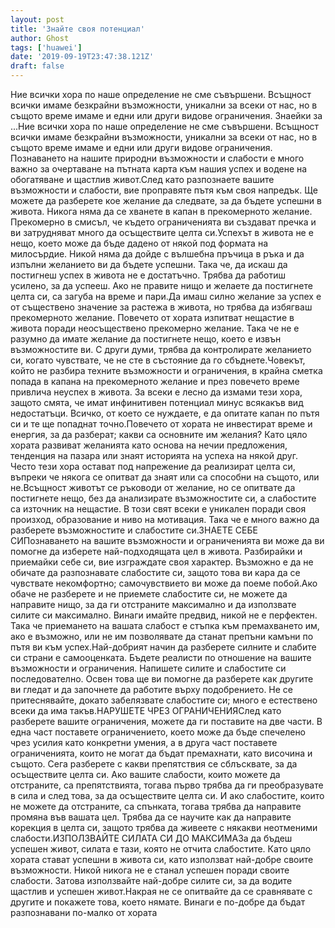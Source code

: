 ```yaml
---
layout: post
title: 'Знайте своя потенциал'
author: Ghost
tags: ['huawei']
date: '2019-09-19T23:47:38.121Z'
draft: false
---
```


Ние всички хора по наше определение не сме съвършени. Всъщност всички имаме безкрайни възможности, уникални за всеки от нас, но в същото време имаме и едни или други видове ограничения. Знаейки за ...Ние всички хора по наше определение не сме съвършени. Всъщност всички имаме безкрайни възможности, уникални за всеки от нас, но в същото време имаме и едни или други видове ограничения. Познаването на нашите природни възможности и слабости е много важно за очертаване на пътната карта към нашия успех и водене на обогатяване и щастлив живот.След като разпознаете вашите възможности и слабости, вие проправяте пътя към своя напредък. Ще можете да разберете кое желание да следвате, за да бъдете успешни в живота. Никога няма да се хванете в капан в прекомерното желание. Прекомерно в смисъл, че където ограниченията ви създават пречка и ви затрудняват много да осъществите целта си.Успехът в живота не е нещо, което може да бъде дадено от някой под формата на милосърдие. Никой няма да дойде с вълшебна пръчица в ръка и да изпълни желанието ви да бъдете успешни. Така че, да искаш да постигнеш успех в живота не е достатъчно. Трябва да работиш усилено, за да успееш. Ако не правите нищо и желаете да постигнете целта си, са загуба на време и пари.Да имаш силно желание за успех е от съществено значение за растежа в живота, но трябва да избягваш прекомерното желание. Повечето от хората изпитват нещастие в живота поради неосъществено прекомерно желание. Така че не е разумно да имате желание да постигнете нещо, което е извън възможностите ви. С други думи, трябва да контролирате желанието си, когато чувствате, че не сте в състояние да го сбъднете.Човекът, който не разбира техните възможности и ограничения, в крайна сметка попада в капана на прекомерното желание и през повечето време привлича неуспех в живота. За всеки е лесно да измами тези хора, защото смята, че имат инфинитивен потенциал минус всякакъв вид недостатъци. Всичко, от което се нуждаете, е да опитате капан по пътя си и те ще попаднат точно.Повечето от хората не инвестират време и енергия, за да разберат; какви са основните им желания? Като цяло хората развиват желанията като основа на нечии предложения, тенденция на пазара или знаят историята на успеха на някой друг. Често тези хора остават под напрежение да реализират целта си, въпреки че някога се опитват да знаят или са способни на същото, или не.Всъщност животът се ръководи от желание, но се опитвате да постигнете нещо, без да анализирате възможностите си, а слабостите са източник на нещастие. В този свят всеки е уникален поради своя произход, образование и ниво на мотивация. Така че е много важно да разберете възможностите и слабостите си.ЗНАЕТЕ СЕБЕ СИПознаването на вашите възможности и ограниченията ви може да ви помогне да изберете най-подходящата цел в живота. Разбирайки и приемайки себе си, вие изграждате своя характер. Възможно е да не обичате да разпознавате слабостите си, защото това ви кара да се чувствате некомфортно; самочувствието ви може да поеме побой.Ако обаче не разберете и не приемете слабостите си, не можете да направите нищо, за да ги отстраните максимално и да използвате силите си максимално. Винаги имайте предвид, никой не е перфектен. Така че приемането на вашата слабост е стъпка към премахването им, ако е възможно, или не им позволявате да станат препъни камъни по пътя ви към успех.Най-добрият начин да разберете силните и слабите си страни е самооценката. Бъдете реалисти по отношение на вашите възможности и ограничения. Напишете силите и слабостите си последователно. Освен това ще ви помогне да разберете как другите ви гледат и да започнете да работите върху подобрението. Не се притеснявайте, докато забелязвате слабостите си; много е естествено всеки да има такъв.НАРУШЕТЕ ЧРЕЗ ОГРАНИЧЕНИЯСлед като разберете вашите ограничения, можете да ги поставите на две части. В една част поставете ограничението, което може да бъде спечелено чрез усилия като конкретни умения, а в друга част поставете ограниченията, които не могат да бъдат премахнати, като височина и същото. Сега разберете с какви препятствия се сблъсквате, за да осъществите целта си. Ако вашите слабости, които можете да отстраните, са препятствията, тогава първо трябва да ги преобразувате в сила и след това, за да осъществите целта си. И ако слабостите, които не можете да отстраните, са спънката, тогава трябва да направите промяна във вашата цел. Трябва да се научите как да направите корекция в целта си, защото трябва да живеете с някакви неотменими слабости.ИЗПОЛЗВАЙТЕ СИЛАТА СИ ДО МАКСИМАЗа да бъдеш успешен живот, силата е тази, която не отчита слабостите. Като цяло хората стават успешни в живота си, като използват най-добре своите възможности. Никой никога не е станал успешен поради своите слабости. Затова използвайте най-добре силите си, за да водите щастлив и успешен живот.Накрая не се опитвайте да се сравнявате с другите и покажете това, което нямате. Винаги е по-добре да бъдат разпознавани по-малко от хората
